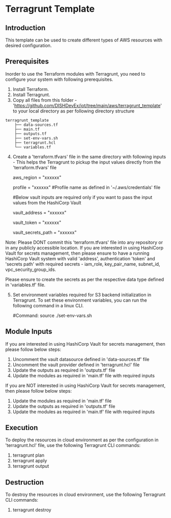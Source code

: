 # Terragrunt Template
## Introduction
This template can be used to create different types of AWS resources with desired configuration.
## Prerequisites
Inorder to use the Terraform modules with Terragrunt, you need to configure your system with following prerequisites.
1. Install Terraform.
2. Install Terragrunt.
3. Copy all files from this folder - 'https://github.com/DISHDevEx/iot/tree/main/aws/terragrunt_template' to your local directory as per following directory structure
```
terragrunt_template
    ├── data-sources.tf
    ├── main.tf
    ├── outputs.tf
    ├── set-env-vars.sh
    ├── terragrunt.hcl
    └── variables.tf
```
4. Create a 'terraform.tfvars' file in the same directory with following inputs - This helps the Terragrunt to pickup the input values directly from the 'terraform.tfvars' file

   aws_region         = "xxxxxx"

   profile            = "xxxxxx" #Profile name as defined in '~/.aws/credentials' file

   #Below vault inputs are required only if you want to pass the input values from the HashiCorp Vault

   vault_address      = "xxxxxx" 

   vault_token        = "xxxxxx"

   vault_secrets_path = "xxxxxx"

Note: 
Please DONT commit this 'terraform.tfvars' file into any repository or in any publicly accessible location.
If you are interested in using HashiCorp Vault for secrets management, then please ensure to have a running HashiCorp Vault system with valid 'address', authentication 'token' and 'secrets path' with required secrets - iam_role, key_pair_name, subnet_id, vpc_security_group_ids.

Please ensure to create the secrets as per the respective data type defined in 'variables.tf' file.

5. Set environment variables required for S3 backend initialization in Terragrunt. To set these environment variables, you can run the following command in a linux CLI.
   
   #Command: source ./set-env-vars.sh 

## Module Inputs
If you are interested in using HashiCorp Vault for secrets management, then please follow below steps:
1. Uncomment the vault datasource defined in 'data-sources.tf' file
2. Uncomment the vault provider defined in 'terragrunt.hcl' file
3. Update the outputs as required in 'outputs.tf' file
4. Update the modules as required in 'main.tf' file with required inputs

If you are NOT interested in using HashiCorp Vault for secrets management, then please follow below steps:
1. Update the modules as required in 'main.tf' file
2. Update the outputs as required in 'outputs.tf' file
3. Update the modules as required in 'main.tf' file with required inputs

## Execution
To deploy the resources in cloud environment as per the configuration in 'terragrunt.hcl' file, use the following Terragrunt CLI commands:
1. terragrunt plan
2. terragrunt apply
3. terragrunt output
## Destruction
To destroy the resources in cloud environment, use the following Terragrunt CLI commands:
1. terragrunt destroy